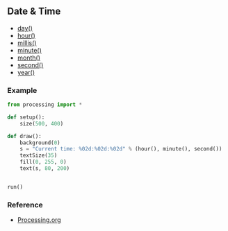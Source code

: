 ## Date & Time

* [day()](http://processing.org/reference/day_.html)
* [hour()](http://processing.org/reference/hour_.html)
* [millis()](http://processing.org/reference/millis_.html)
* [minute()](http://processing.org/reference/minute_.html)
* [month()](http://processing.org/reference/month_.html)
* [second()](http://processing.org/reference/second_.html)
* [year()](http://processing.org/reference/year_.html)


### Example

```python
from processing import *

def setup():
    size(500, 400)

def draw():
    background(0)
    s = "Current time: %02d:%02d:%02d" % (hour(), minute(), second())
    textSize(35)
    fill(0, 255, 0)
    text(s, 80, 200)


run()
```

### Reference

* [Processing.org](http://processing.org/reference/)
